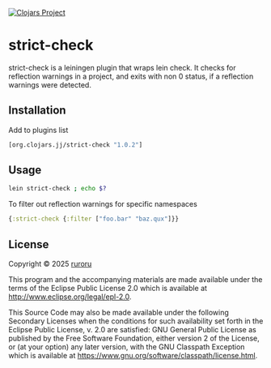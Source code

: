 [![Clojars Project](https://img.shields.io/clojars/v/org.clojars.jj/strict-check.svg)](https://clojars.org/org.clojars.jj/strict-check)
# strict-check

strict-check is a leiningen plugin that wraps lein check. It checks for reflection warnings in a project, and exits with non 0 status, if a reflection warnings were detected.

## Installation

Add to plugins list

```clojure 
[org.clojars.jj/strict-check "1.0.2"]
```

## Usage

```bash
lein strict-check ; echo $?
```

To filter out reflection warnings for specific namespaces
```clojure
{:strict-check {:filter ["foo.bar" "baz.qux"]}}
```
## License

Copyright © 2025 [ruroru](https://github.com/ruroru)

This program and the accompanying materials are made available under the
terms of the Eclipse Public License 2.0 which is available at
http://www.eclipse.org/legal/epl-2.0.

This Source Code may also be made available under the following Secondary
Licenses when the conditions for such availability set forth in the Eclipse
Public License, v. 2.0 are satisfied: GNU General Public License as published by
the Free Software Foundation, either version 2 of the License, or (at your
option) any later version, with the GNU Classpath Exception which is available
at https://www.gnu.org/software/classpath/license.html.
